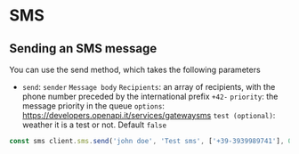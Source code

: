 # SMS

## Sending an SMS message
You can use the send method, which takes the following parameters
* `send`: 
    `sender`
    `Message body`
    `Recipients`: an array of recipients, with the phone number preceded by the international prefix `+42-`
    `priority`: the message priority in the queue
    `options`: https://developers.openapi.it/services/gatewaysms
    `test (optional)`: weather it is a test or not. Default `false` 

```js
const sms client.sms.send('john doe', 'Test sms', ['+39-3939989741'], 0, {}, true) 
